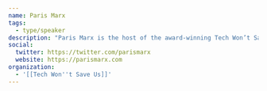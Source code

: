 ```yaml
---
name: Paris Marx
tags:
  - type/speaker
description: "Paris Marx is the host of the award-winning Tech Won’t Save Us podcast and the author of [Road to Nowhere: What Silicon Valley Gets Wrong about the Future of Transportation](https://roadtonowherebook.com/)."
social:
  twitter: https://twitter.com/parismarx
  website: https://parismarx.com
organization:
  - '[[Tech Won''t Save Us]]'
---
```

